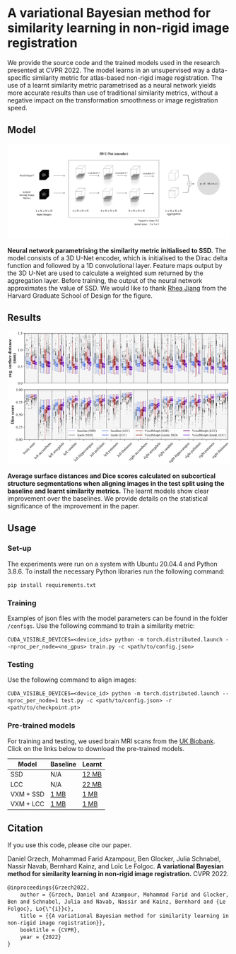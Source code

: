 A variational Bayesian method for similarity learning in non-rigid image registration
============

We provide the source code and the trained models used in the research presented at CVPR 2022. The model learns in an unsupervised way a data-specific similarity metric for atlas-based non-rigid image registration. The use of a learnt similarity metric parametrised as a neural network yields more accurate results than use of traditional similarity metrics, without a negative impact on the transformation smoothness or image registration speed.

## Model

![model](images/model.png)

**Neural network parametrising the similarity metric initialised to SSD.** The model consists of a 3D U-Net encoder, which is initialised to the Dirac delta function and followed by a 1D convolutional layer. Feature maps output by the 3D U-Net are used to calculate a weighted sum returned by the aggregation layer. Before training, the output of the neural network approximates the value of SSD. We would like to thank [Rhea Jiang](https://www.linkedin.com/in/rhea-jiang/) from the Harvard Graduate School of Design for the figure. 

## Results

![boxplot](images/boxplot.png)

**Average surface distances and Dice scores calculated on subcortical structure segmentations when aligning images in the test split using the baseline and learnt similarity metrics.** The learnt models show clear improvement over the baselines. We provide details on the statistical significance of the improvement in the paper.

## Usage

### Set-up

The experiments were run on a system with Ubuntu 20.04.4 and Python 3.8.6. To install the necessary Python libraries run the following command:

```
pip install requirements.txt
```

### Training

Examples of json files with the model parameters can be found in the folder `/configs`. Use the following command to train a similarity metric:
```
CUDA_VISIBLE_DEVICES=<device_ids> python -m torch.distributed.launch --nproc_per_node=<no_gpus> train.py -c <path/to/config.json>
```

### Testing

Use the following command to align images:
```
CUDA_VISIBLE_DEVICES=<device_id> python -m torch.distributed.launch --nproc_per_node=1 test.py -c <path/to/config.json> -r <path/to/checkpoint.pt>
```

### Pre-trained models

For training and testing, we used brain MRI scans from the [UK Biobank](https://www.ukbiobank.ac.uk/). Click on the links below to download the pre-trained models.

|Model          | Baseline                                          | Learnt                                          |
| ------------- | -------------                                     | -------------                                   |
|SSD            | N/A                                               | [12 MB](pretrained_models/SSD_learnt.tar.gz)    |
|LCC            | N/A                                               | [22 MB](pretrained_models/LCC_learnt.tar.gz)    |
|VXM + SSD      | [1 MB](pretrained_models/VXM_SSD_baseline.tar.gz) | [1 MB](pretrained_models/VXM_SSD_learnt.tar.gz) |
|VXM + LCC      | [1 MB](pretrained_models/VXM_LCC_baseline.tar.gz) | [1 MB](pretrained_models/VXM_LCC_learnt.tar.gz) |

Citation
-------------

If you use this code, please cite our paper.

Daniel Grzech, Mohammad Farid Azampour, Ben Glocker, Julia Schnabel, Nassir Navab, Bernhard Kainz, and Loïc Le Folgoc. **A variational Bayesian method for similarity learning in non-rigid image registration.** CVPR 2022.

```
@inproceedings{Grzech2022,
    author = {Grzech, Daniel and Azampour, Mohammad Farid and Glocker, Ben and Schnabel, Julia and Navab, Nassir and Kainz, Bernhard and {Le Folgoc}, Lo{\"{i}}c},
    title = {{A variational Bayesian method for similarity learning in non-rigid image registration}},
    booktitle = {CVPR},
    year = {2022}
}
```
